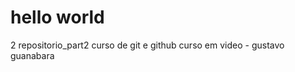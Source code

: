 # hello world
 2 repositorio_part2
    curso de git e github
    curso em video - gustavo guanabara
